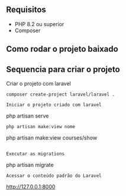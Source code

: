 ## Requisitos

* PHP 8.2 ou superior
* Composer
  
## Como rodar o projeto baixado

## Sequencia para criar o projeto
Criar o projeto com laravel
```
composer create-project laravel/laravel .

Iniciar o projeto criado com laravel
```
php artisan serve
```
php artisan make:view nome
```
php artisan make:view courses/show
```

Executar as migrations
```
php artisan migrate
```
Acessar o conteúdo padrão do Laravel
```
http://127.0.0.1:8000